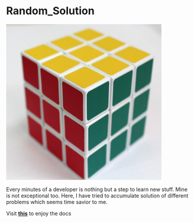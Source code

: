 # Random_Solution

![logo](docs/images/site_logo.png)

Every minutes of a developer is nothing but a step to learn new stuff. Mine is not exceptional too. Here, I have tried to accumulate solution of different problems which seems time savior to me.

Visit [**this**](https://random-solution.readthedocs.io/en/latest/) to enjoy the docs
